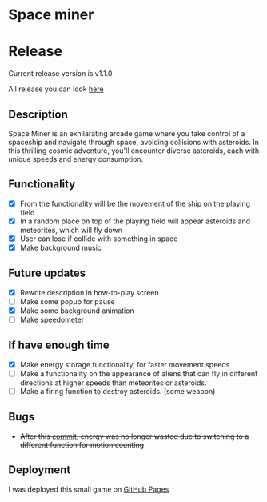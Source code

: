 # Space miner

# Release

Current release version is v1.1.0

All release you can look [here](https://github.com/chyVacheck/space_miner/releases)

## Description

Space Miner is an exhilarating arcade game where you take control of a spaceship and navigate through space, avoiding collisions with asteroids. In this thrilling cosmic adventure, you'll encounter diverse asteroids, each with unique speeds and energy consumption.

## Functionality

- [x] From the functionality will be the movement of the ship on the playing field
- [x] In a random place on top of the playing field will appear asteroids and meteorites, which will fly down
- [x] User can lose if collide with something in space
- [x] Make background music

## Future updates

- [x] Rewrite description in how-to-play screen
- [ ] Make some popup for pause
- [x] Make some background animation
- [ ] Make speedometer

## If have enough time

- [x] Make energy storage functionality, for faster movement speeds
- [ ] Make a functionality on the appearance of aliens that can fly in different directions at higher speeds than meteorites or asteroids.
- [ ] Make a firing function to destroy asteroids. (some weapon)

## Bugs

- ~~After this [commit](https://github.com/chyVacheck/space_miner/commit/3a99baf60a5e45d0c34ba7378d5f6006e0f176fd), energy was no longer wasted due to switching to a different function for motion counting~~

## Deployment

I was deployed this small game on [GitHub Pages](https://chyvacheck.github.io/space_miner/#how-to-play)
